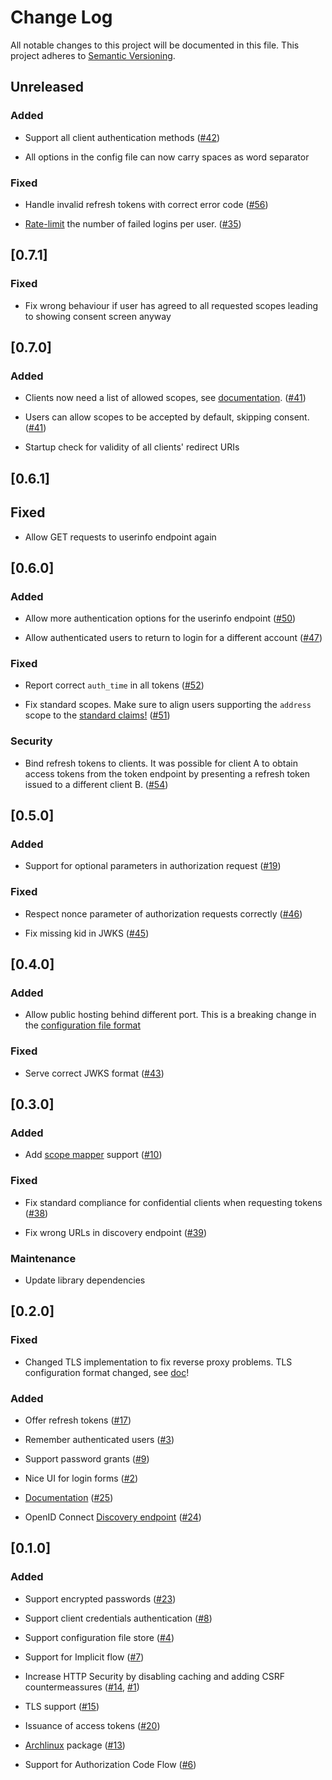 # Change Log

All notable changes to this project will be documented in this file.
This project adheres to [Semantic Versioning](http://semver.org/).

## Unreleased

### Added

* Support all client authentication methods
  ([#42](https://gitlab.com/veenj/tiny-auth/issues/42))

* All options in the config file can now carry spaces as word separator

### Fixed

* Handle invalid refresh tokens with correct error code
  ([#56](https://gitlab.com/veenj/tiny-auth/issues/56))

* [Rate-limit](doc/configuration.md#rate-limit) the number of failed logins per user.
  ([#35](https://gitlab.com/veenj/tiny-auth/issues/35))

## [0.7.1]

### Fixed

* Fix wrong behaviour if user has agreed to all requested scopes leading to
  showing consent screen anyway

## [0.7.0]

### Added

* Clients now need a list of allowed scopes, see
  [documentation](doc/store.md#allowed_scopes).
  ([#41](https://gitlab.com/veenj/tiny-auth/issues/41))

* Users can allow scopes to be accepted by default, skipping consent.
  ([#41](https://gitlab.com/veenj/tiny-auth/issues/41))

* Startup check for validity of all clients' redirect URIs

## [0.6.1]

## Fixed

* Allow GET requests to userinfo endpoint again

## [0.6.0]

### Added

* Allow more authentication options for the userinfo endpoint
  ([#50](https://gitlab.com/veenj/tiny-auth/issues/50))

* Allow authenticated users to return to login for a different account
  ([#47](https://gitlab.com/veenj/tiny-auth/issues/47))

### Fixed

* Report correct `auth_time` in all tokens
  ([#52](https://gitlab.com/veenj/tiny-auth/issues/52))

* Fix standard scopes. Make sure to align users supporting the `address` scope
  to the [standard
  claims!](https://openid.net/specs/openid-connect-core-1_0.html#AddressClaim)
  ([#51](https://gitlab.com/veenj/tiny-auth/issues/51))

### Security

* Bind refresh tokens to clients. It was possible for client A to obtain access
  tokens from the token endpoint by presenting a refresh token issued to a
  different client B.
  ([#54](https://gitlab.com/veenj/tiny-auth/issues/54))

## [0.5.0]

### Added

* Support for optional parameters in authorization request
  ([#19](https://gitlab.com/veenj/tiny-auth/issues/19))

### Fixed

* Respect nonce parameter of authorization requests correctly
  ([#46](https://gitlab.com/veenj/tiny-auth/issues/46))

* Fix missing kid in JWKS
  ([#45](https://gitlab.com/veenj/tiny-auth/issues/45))

## [0.4.0]

### Added

* Allow public hosting behind different port. This is a breaking change in the
  [configuration file format](doc/configuration.md#public_host)

### Fixed

* Serve correct JWKS format
  ([#43](https://gitlab.com/veenj/tiny-auth/issues/43))

## [0.3.0]

### Added

* Add [scope
  mapper](doc/scopes.md)
  support ([#10](https://gitlab.com/veenj/tiny-auth/issues/10))

### Fixed

* Fix standard compliance for confidential clients when requesting tokens
  ([#38](https://gitlab.com/veenj/tiny-auth/issues/38))

* Fix wrong URLs in discovery endpoint
  ([#39](https://gitlab.com/veenj/tiny-auth/issues/39))

### Maintenance

* Update library dependencies

## [0.2.0]

### Fixed

* Changed TLS implementation to fix reverse proxy problems. TLS configuration
  format changed, see [doc](doc/tls.md)!

### Added

* Offer refresh tokens
  ([#17](https://gitlab.com/veenj/tiny-auth/issues/17))

* Remember authenticated users
  ([#3](https://gitlab.com/veenj/tiny-auth/issues/3))

* Support password grants
  ([#9](https://gitlab.com/veenj/tiny-auth/issues/9))

* Nice UI for login forms
  ([#2](https://gitlab.com/veenj/tiny-auth/issues/2))

* [Documentation](doc/README.md)
  ([#25](https://gitlab.com/veenj/tiny-auth/issues/25))

* OpenID Connect [Discovery
  endpoint](doc/endpoints.md#well-knownopenid-configuration)
  ([#24](https://gitlab.com/veenj/tiny-auth/issues/24))

## [0.1.0]

### Added

* Support encrypted passwords
  ([#23](https://gitlab.com/veenj/tiny-auth/issues/23))

* Support client credentials authentication
  ([#8](https://gitlab.com/veenj/tiny-auth/issues/8))

* Support configuration file store
  ([#4](https://gitlab.com/veenj/tiny-auth/issues/4))

* Support for Implicit flow
  ([#7](https://gitlab.com/veenj/tiny-auth/issues/7))

* Increase HTTP Security by disabling caching and adding CSRF countermeassures
  ([#14](https://gitlab.com/veenj/tiny-auth/issues/14),
  [#1](https://gitlab.com/veenj/tiny-auth/issues/1))

* TLS support
  ([#15](https://gitlab.com/veenj/tiny-auth/issues/15))

* Issuance of access tokens
  ([#20](https://gitlab.com/veenj/tiny-auth/issues/20))

* [Archlinux](https://www.archlinux.org/) package
  ([#13](https://gitlab.com/veenj/tiny-auth/issues/13))

* Support for Authorization Code Flow
  ([#6](https://gitlab.com/veenj/tiny-auth/issues/6))
